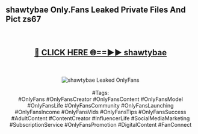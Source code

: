 <h2>shawtybae Only.Fans Leaked Private Files And Pict zs67</h2>
<br>
<div align="center">
<h2><a href="https://mediafiles.top/shawtybae" rel="nofollow">🔴 CLICK HERE 🌐==►► shawtybae</a></h2>
<br>
<br>
<a href="https://mediafiles.top/shawtybae" rel="nofollow" data-target="animated-image.originalLink"><img src="https://i.ibb.co.com/WyWwxjT/player-gif2.gif" alt="shawtybae Leaked OnlyFans" style="max-width: 100%; display: inline-block;" data-target="animated-image.originalImage"></a>
<br><br>
#Tags:
<br>
#OnlyFans #OnlyFansCreator #OnlyFansContent #OnlyFansModel #OnlyFansLife #OnlyFansCommunity #OnlyFansLaunching #OnlyFansIncome #OnlyFansVids #OnlyFansTips #OnlyFansSuccess #AdultContent #ContentCreator #InfluencerLife #SocialMediaMarketing #SubscriptionService #OnlyFansPromotion #DigitalContent #FanConnect
</div>
<br>